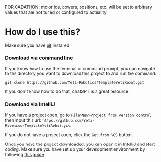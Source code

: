 FOR CADATHON: motor ids, powers, positions, etc. will be set to arbitrary values that are not tuned or configured to actuality

# How do I use this?
Make sure you have [git](https://git-scm.com/downloads) installed.

### Download via command line
If you know how to use the terminal or command prompt, you can navigate to the directory you want to download this project to and run the command:

`git clone https://github.com/Yeti-Robotics/TemplateYetiRobot.git`

If you don't know how to do that, chatGPT is a great resource.

### Download via IntelliJ
If you have a project open, go to `File>New>Project from version control`
then input this url: `https://github.com/Yeti-Robotics/TemplateYetiRobot.git`.

If you do not have a project open, click the `Get from VCS` button.


Once you have the project downloaded, you can open it in IntelliJ and start coding.
Make sure you have set up your development environment by following [this guide](https://docs.yetirobotics.org/books/robot-software/page/getting-started-with-robot-development)
